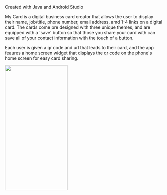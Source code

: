 Created with Java and Android Studio

My Card is a digital business card creator that allows the user to display their name, job/title, phone number, email address,
amd 1-4 links on a digital card. The cards come pre designed with three unique themes, and are equipped with a 'save' button so that those you
share your card with can save all of your contact information with the touch of a button.

Each user is given a qr code and url that leads to their card, and the app feaures a home screen widget that displays the qr code 
on the phone's home screen for easy card sharing. 

<Image
  height="400px"
  width="200px"
  src="Screenshot_20230717_022650.png"
  />
